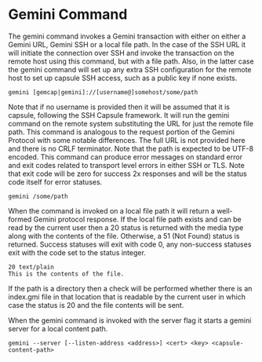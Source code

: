 # Gemini Command

The gemini command invokes a Gemini transaction with either on either a Gemini
URL, Gemini SSH  or a local file path. In the case of the SSH URL it will initiate
the connection over SSH and invoke the transaction on the remote host using
this command, but with a file path. Also, in the latter case the gemini command
will set up any extra SSH configuration for the remote host to set up capsule
SSH access, such as a public key if none exists.

```
gemini [gemcap|gemini]://[username@]somehost/some/path
```

Note that if no username is provided then it will be assumed that it is
capsule, following the SSH Capsule framework. It will run the gemini command
on the remote system substituting the URL for just the remote file path. This
command is analogous to the request portion of the Gemini Protocol with some
notable differences. The full URL is not provided here and there is no CRLF
terminator. Note that the path is expected to be UTF-8 encoded. This command
can produce error messages on standard error and exit codes related to transport
level errors in either SSH or TLS. Note that exit code will be zero for success
2x responses and will be the status code itself for error statuses.

```
gemini /some/path
```

When the command is invoked on a local file path it will return a well-formed
Gemini protocol response. If the local file path exists and can be read by the
current user then a 20 status is returned with the media type along with the
contents of the file. Otherwise, a 51 (Not Found) status is returned. Success
statuses will exit with code 0, any non-success statuses exit with the code
set to the status integer.

```
20 text/plain
This is the contents of the file.
```

If the path is a directory then a check will be performed whether there is an
index.gmi file in that location that is readable by the current user in which
case the status is 20 and the file contents will be sent.

When the gemini command is invoked with the server flag it starts a gemini
server for a local content path.

```
gemini --server [--listen-address <address>] <cert> <key> <capsule-content-path>
```


